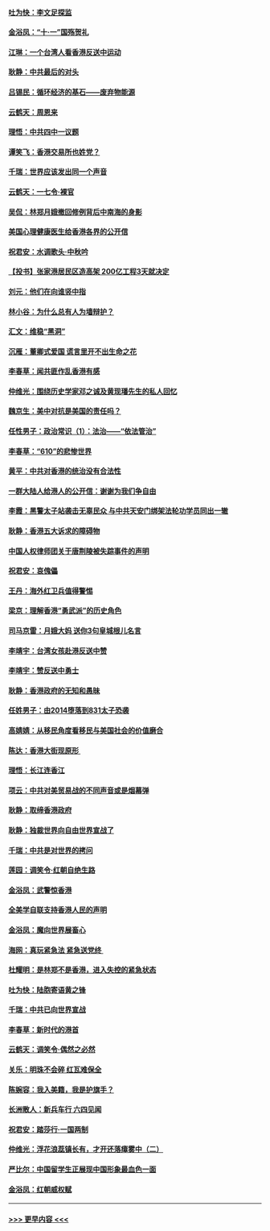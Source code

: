 #### [吐为快：李文足探监](../pages/nsc993/n11509622.md?t=09091922) 
#### [金浴凤：“十‧一”国殇贺礼](../pages/nsc993/n11509593.md?t=09091922) 
#### [江琳：一个台湾人看香港反送中运动](../pages/nsc993/n11509211.md?t=09091922) 
#### [耿静：中共最后的对头](../pages/nsc993/n11508308.md?t=09091922) 
#### [吕锡民：循环经济的基石——废弃物能源](../pages/nsc993/n11508212.md?t=09091922) 
#### [云鹤天：周恩来](../pages/nsc993/n11508055.md?t=09091922) 
#### [理悟：中共四中一议题](../pages/nsc993/n11507782.md?t=09091922) 
#### [谭笑飞：香港交易所也姓党？](../pages/nsc993/n11507753.md?t=09091922) 
#### [千瑞：世界应该发出同一个声音](../pages/nsc993/n11507290.md?t=09091922) 
#### [云鹤天：一七令‧裸官](../pages/nsc993/n11507177.md?t=09091922) 
#### [吴侃：林郑月娥撤回修例背后中南海的身影](../pages/nsc993/n11506876.md?t=09091922) 
#### [美国心理健康医生给香港各界的公开信](../pages/nsc993/n11506809.md?t=09091922) 
#### [祝君安：水调歌头‧中秋吟](../pages/nsc993/n11506758.md?t=09091922) 
#### [【投书】张家港居民区造高架 200亿工程3天就决定](../pages/nsc993/n11506682.md?t=09091922) 
#### [刘元：他们在向谁竖中指](../pages/nsc993/n11505384.md?t=09091922) 
#### [林小谷：为什么总有人为墙辩护？](../pages/nsc993/n11505226.md?t=09091922) 
#### [汇文：维稳“黑洞”](../pages/nsc993/n11504347.md?t=09091922) 
#### [沉雁：董卿式爱国 谎言里开不出生命之花](../pages/nsc993/n11503215.md?t=09091922) 
#### [李春草：闻共匪作乱香港有感](../pages/nsc993/n11503072.md?t=09091922) 
#### [仲维光：围绕历史学家邓之诚及黄现璠先生的私人回忆](../pages/nsc993/n11501330.md?t=09091922) 
#### [魏京生：美中对抗是美国的责任吗？](../pages/nsc993/n11500723.md?t=09091922) 
#### [任性男子：政治常识（1）：法治——“依法管治”](../pages/nsc993/n11500791.md?t=09091922) 
#### [李春草：“610”的悲惨世界](../pages/nsc993/n11501141.md?t=09091922) 
#### [黄平：中共对香港的统治没有合法性](../pages/nsc993/n11499473.md?t=09091922) 
#### [一群大陆人给港人的公开信：谢谢为我们争自由](../pages/nsc993/n11500402.md?t=09091922) 
#### [李霞：黑警太子站袭击无辜民众 与中共天安门绑架法轮功学员同出一辙](../pages/nsc993/n11499805.md?t=09091922) 
#### [耿静：香港五大诉求的障碍物](../pages/nsc993/n11497578.md?t=09091922) 
#### [中国人权律师团关于唐荆陵被失踪事件的声明](../pages/nsc993/n11500014.md?t=09091922) 
#### [祝君安：哀傀儡](../pages/nsc993/n11499776.md?t=09091922) 
#### [王丹：海外红卫兵值得警惕](../pages/nsc993/n11498138.md?t=09091922) 
#### [梁京：理解香港“勇武派”的历史角色](../pages/nsc993/n11498006.md?t=09091922) 
#### [司马京雷：月娥大妈  送你3句皇城根儿名言](../pages/nsc993/n11497885.md?t=09091922) 
#### [李靖宇：台湾女孩赴港反送中赞](../pages/nsc993/n11497721.md?t=09091922) 
#### [李靖宇：赞反送中勇士](../pages/nsc993/n11497452.md?t=09091922) 
#### [耿静：香港政府的无知和愚昧](../pages/nsc993/n11494238.md?t=09091922) 
#### [任姓男子：由2014堕落到831太子恐袭](../pages/nsc993/n11496683.md?t=09091922) 
#### [高婧婧：从移民角度看移民与美国社会的价值磨合](../pages/nsc993/n11495757.md?t=09091922) 
#### [陈达：香港大街现原形 ](../pages/nsc993/n11495441.md?t=09091922) 
#### [理悟：长江连香江](../pages/nsc993/n11495377.md?t=09091922) 
#### [项云：中共对美贸易战的不同声音或是烟幕弹](../pages/nsc993/n11494929.md?t=09091922) 
#### [耿静：取缔香港政府](../pages/nsc993/n11494218.md?t=09091922) 
#### [耿静：独裁世界向自由世界宣战了](../pages/nsc993/n11494190.md?t=09091922) 
#### [千瑞：中共是对世界的拷问](../pages/nsc993/n11493021.md?t=09091922) 
#### [莲园：调笑令‧红朝自绝生路](../pages/nsc993/n11493011.md?t=09091922) 
#### [金浴凤：武警惊香港](../pages/nsc993/n11492994.md?t=09091922) 
#### [全美学自联支持香港人民的声明](../pages/nsc993/n11492630.md?t=09091922) 
#### [金浴凤：魔向世界展畜心](../pages/nsc993/n11492599.md?t=09091922) 
#### [海网：真玩紧急法 紧急送党终 ](../pages/nsc993/n11492535.md?t=09091922) 
#### [杜耀明：是林郑不是香港，进入失控的紧急状态](../pages/nsc993/n11491420.md?t=09091922) 
#### [吐为快：陆胞寄语黄之锋](../pages/nsc993/n11491117.md?t=09091922) 
#### [千瑞：中共已向世界宣战](../pages/nsc993/n11490123.md?t=09091922) 
#### [李春草：新时代的港首](../pages/nsc993/n11489864.md?t=09091922) 
#### [云鹤天：调笑令·偶然之必然](../pages/nsc993/n11489701.md?t=09091922) 
#### [关乐：明珠不会碎 红瓦难保全](../pages/nsc993/n11489647.md?t=09091922) 
#### [陈婉容：我入美籍，我是护旗手？](../pages/nsc993/n11487908.md?t=09091922) 
#### [长洲散人：新兵车行 六四见闻](../pages/nsc993/n11487729.md?t=09091922) 
#### [祝君安：踏莎行‧一国两制](../pages/nsc993/n11487699.md?t=09091922) 
#### [仲维光：浮花浪蕊镇长有，才开还落瘴雾中（二）](../pages/nsc993/n11483286.md?t=09091922) 
#### [严比尔：中国留学生正展现中国形象最血色一面](../pages/nsc993/n11485145.md?t=09091922) 
#### [金浴凤：红朝威权赋](../pages/nsc993/n11485191.md?t=09091922) 

----
#### [ >>> 更早内容 <<< ](../indexes/nsc993-earlier.md)
